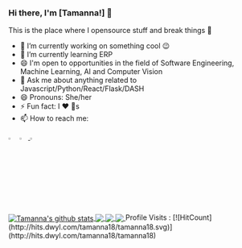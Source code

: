 ### Hi there, I'm [Tamanna!]  👋  


This is the place where I opensource stuff and break things :rofl:

- 🔭 I’m currently working on something cool :wink:
- 🌱 I’m currently learning ERP
- 😄 I'm open to opportunities in the field of Software Engineering, Machine Learning, AI and Computer Vision
- 💬 Ask me about anything related to Javascript/Python/React/Flask/DASH
- 😄 Pronouns: She/her
- ⚡ Fun fact: I :heart: :dog:s
- 📫 How to reach me: 

[<img src="https://hashtagchefin.at/wp-content/uploads/2018/02/xing-logo-3bd7a34cb3daaa40-256x256.png" width="3.5%"/>](https://www.xing.com/profile/Tamanna_tamanna/cv)
<a href="mailto:tam.tamanna18@gmail.com"> <img src="https://img.icons8.com/fluent/48/000000/gmail.png" width="3.5%"/> </a>
[<img src="https://img.icons8.com/fluent/48/000000/instagram-new.png" width="3.5%"/>](https://www.instagram.com/itsmetam1/) 



<a href="https://github.com/tamanna18/github-readme-stats?organization=tamanna18&organization=tamanna18">
  <img align="center" src="https://github-readme-stats.vercel.app/api?username=tamanna18&show_icons=true&include_all_commits=true&theme=material-palenight" alt="Tamanna's github stats" />
</a>
<a href="https://github.com/tamanna18/github-readme-stats?organization=tamanna18&organization=tamanna18">
   <img align="center" src="https://github-readme-stats.vercel.app/api/top-langs/?username=tamanna18&layout=compact&theme=material-palenight" />
</a>

<a href="https://github.com/tamanna18/github-readme-stats?organization=tamanna18&organization=tamanna18">
    <img align="center" src="https://github-readme-stats.vercel.app/api/pin/?username=tamanna18&repo=github-readme-stats&theme=material-palenight" />
</a>    
<a href="https://github.com/tamanna18/tamanna18.github.io">
  <img align="center" src="https://github-readme-stats.vercel.app/api/pin/?username=tamanna18&repo=tamanna18.github.io&theme=material-palenight" />
</a>

<a>
Profile Visits : [![HitCount](http://hits.dwyl.com/tamanna18/tamanna18.svg)](http://hits.dwyl.com/tamanna18/tamanna18)


</a>
